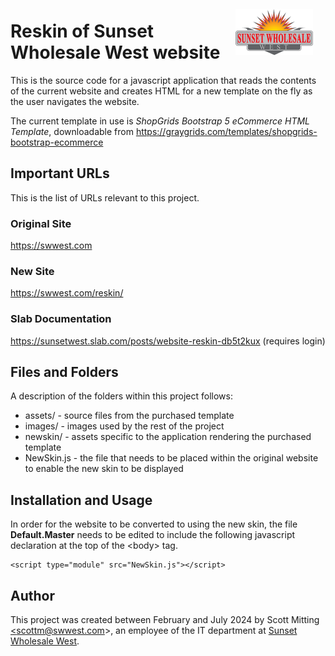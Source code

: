 <img src="./Images/Logos/Sunset.png" alt="sunset" style="float:right; padding:20px">

# Reskin of Sunset Wholesale West website

This is the source code for a javascript application
that reads the contents of the current website and
creates HTML for a new template on the fly as the 
user navigates the website.  

The current template in
use is *ShopGrids Bootstrap 5 eCommerce HTML Template*,
downloadable from https://graygrids.com/templates/shopgrids-bootstrap-ecommerce

## Important URLs
This is the list of URLs relevant to this project.

### Original Site
https://swwest.com

### New Site
https://swwest.com/reskin/

### Slab Documentation
https://sunsetwest.slab.com/posts/website-reskin-db5t2kux (requires login)

## Files and Folders
A description of the folders within this project follows:

* assets/ - source files from the purchased template
* images/ - images used by the rest of the project
* newskin/ - assets specific to the application rendering the purchased template
* NewSkin.js - the file that needs to be placed within the original website to enable the new skin to be displayed

## Installation and Usage
In order for the website to be converted to using the
new skin, the file **Default.Master** needs to be edited
to include the following javascript declaration at the
top of the &lt;body&gt; tag.

````
<script type="module" src="NewSkin.js"></script>
````

## Author
This project was created between February and July 2024 by Scott Mitting 
<a href="mailto:scottm@swwest.com">&lt;scottm@swwest.com&gt;</a>,
an employee of the IT department at 
<a href="https://swwest.com">Sunset Wholesale West</a>.